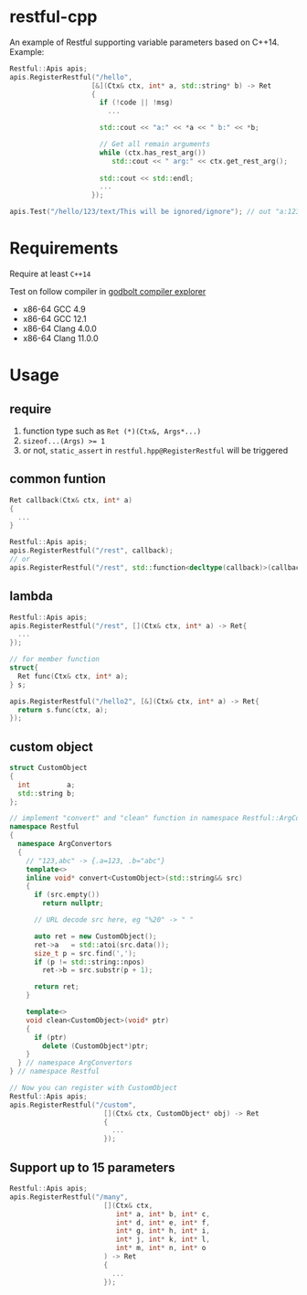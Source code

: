 # restful-cpp

An example of Restful supporting variable parameters based on C++14. Example:

```c++
Restful::Apis apis;
apis.RegisterRestful("/hello",
                    [&](Ctx& ctx, int* a, std::string* b) -> Ret
                    {
                      if (!code || !msg)
                        ...

                      std::cout << "a:" << *a << " b:" << *b;

                      // Get all remain arguments
                      while (ctx.has_rest_arg())
                         std::cout << " arg:" << ctx.get_rest_arg();
                      
                      std::cout << std::endl;
                      ...
                    });

apis.Test("/hello/123/text/This will be ignored/ignore"); // out "a:123 b:text arg:This will be ignored arg:ignore"
```

# Requirements
Require at least ```C++14```

Test on follow compiler in [godbolt compiler explorer](https://gcc.godbolt.org/)
* x86-64 GCC 4.9
* x86-64 GCC 12.1
* x86-64 Clang 4.0.0
* x86-64 Clang 11.0.0


# Usage
## require
1. function type such as ```Ret (*)(Ctx&, Args*...)```
2. ```sizeof...(Args) >= 1```
3. or not, ```static_assert``` in ```restful.hpp@RegisterRestful``` will be triggered

## common funtion
```c++
Ret callback(Ctx& ctx, int* a)
{
  ...
}

Restful::Apis apis;
apis.RegisterRestful("/rest", callback);
// or
apis.RegisterRestful("/rest", std::function<decltype(callback)>(callback));
```

## lambda
```c++
Restful::Apis apis;
apis.RegisterRestful("/rest", [](Ctx& ctx, int* a) -> Ret{
  ...
});

// for member function
struct{
  Ret func(Ctx& ctx, int* a);
} s;

apis.RegisterRestful("/hello2", [&](Ctx& ctx, int* a) -> Ret{
  return s.func(ctx, a);
});
```

## custom object
```c++
struct CustomObject
{
  int         a;
  std::string b;
};

// implement "convert" and "clean" function in namespace Restful::ArgConvertors
namespace Restful
{
  namespace ArgConvertors
  {
    // "123,abc" -> {.a=123, .b="abc"}
    template<>
    inline void* convert<CustomObject>(std::string&& src)
    {
      if (src.empty())
        return nullptr;

      // URL decode src here, eg "%20" -> " "

      auto ret = new CustomObject();
      ret->a   = std::atoi(src.data());
      size_t p = src.find(',');
      if (p != std::string::npos)
        ret->b = src.substr(p + 1);

      return ret;
    }

    template<>
    void clean<CustomObject>(void* ptr)
    {
      if (ptr)
        delete (CustomObject*)ptr;
    }
  } // namespace ArgConvertors
} // namespace Restful

// Now you can register with CustomObject
Restful::Apis apis;
apis.RegisterRestful("/custom",
                       [](Ctx& ctx, CustomObject* obj) -> Ret
                       {
                         ...
                       });
```

## Support up to 15 parameters
```c++
Restful::Apis apis;
apis.RegisterRestful("/many",
                       [](Ctx& ctx, 
                          int* a, int* b, int* c,
                          int* d, int* e, int* f,
                          int* g, int* h, int* i,
                          int* j, int* k, int* l,
                          int* m, int* n, int* o
                       ) -> Ret
                       {
                         ...
                       });
```
